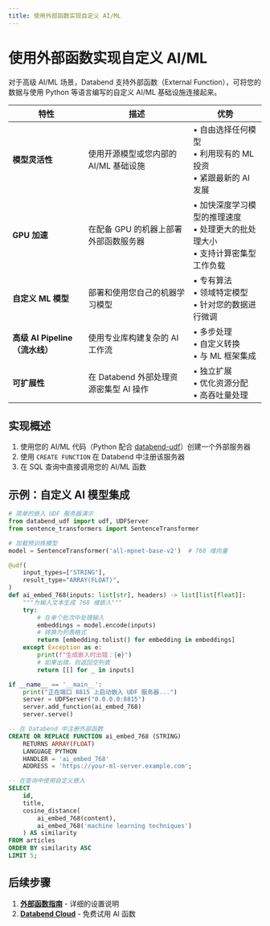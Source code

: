 ```yaml
---
title: 使用外部函数实现自定义 AI/ML
---
```


# 使用外部函数实现自定义 AI/ML

对于高级 AI/ML 场景，Databend 支持外部函数（External Function），可将您的数据与使用 Python 等语言编写的自定义 AI/ML 基础设施连接起来。

| 特性 | 描述 | 优势 |
|---------|-------------|----------|
| **模型灵活性** | 使用开源模型或您内部的 AI/ML 基础设施 | • 自由选择任何模型<br/>• 利用现有的 ML 投资<br/>• 紧跟最新的 AI 发展 |
| **GPU 加速** | 在配备 GPU 的机器上部署外部函数服务器 | • 加快深度学习模型的推理速度<br/>• 处理更大的批处理大小<br/>• 支持计算密集型工作负载 |
| **自定义 ML 模型** | 部署和使用您自己的机器学习模型 | • 专有算法<br/>• 领域特定模型<br/>• 针对您的数据进行微调 |
| **高级 AI Pipeline（流水线）** | 使用专业库构建复杂的 AI 工作流 | • 多步处理<br/>• 自定义转换<br/>• 与 ML 框架集成 |
| **可扩展性** | 在 Databend 外部处理资源密集型 AI 操作 | • 独立扩展<br/>• 优化资源分配<br/>• 高吞吐量处理 |

## 实现概述

1. 使用您的 AI/ML 代码（Python 配合 [databend-udf](https://pypi.org/project/databend-udf)）创建一个外部服务器
2. 使用 `CREATE FUNCTION` 在 Databend 中注册该服务器
3. 在 SQL 查询中直接调用您的 AI/ML 函数

## 示例：自定义 AI 模型集成

```python
# 简单的嵌入 UDF 服务器演示
from databend_udf import udf, UDFServer
from sentence_transformers import SentenceTransformer

# 加载预训练模型
model = SentenceTransformer('all-mpnet-base-v2')  # 768 维向量

@udf(
    input_types=["STRING"],
    result_type="ARRAY(FLOAT)",
)
def ai_embed_768(inputs: list[str], headers) -> list[list[float]]:
    """为输入文本生成 768 维嵌入"""
    try:
        # 在单个批次中处理输入
        embeddings = model.encode(inputs)
        # 转换为列表格式
        return [embedding.tolist() for embedding in embeddings]
    except Exception as e:
        print(f"生成嵌入时出错：{e}")
        # 如果出错，则返回空列表
        return [[] for _ in inputs]

if __name__ == '__main__':
    print("正在端口 8815 上启动嵌入 UDF 服务器...")
    server = UDFServer("0.0.0.0:8815")
    server.add_function(ai_embed_768)
    server.serve()
```

```sql
-- 在 Databend 中注册外部函数
CREATE OR REPLACE FUNCTION ai_embed_768 (STRING)
    RETURNS ARRAY(FLOAT)
    LANGUAGE PYTHON
    HANDLER = 'ai_embed_768'
    ADDRESS = 'https://your-ml-server.example.com';

-- 在查询中使用自定义嵌入
SELECT
    id,
    title,
    cosine_distance(
        ai_embed_768(content),
        ai_embed_768('machine learning techniques')
    ) AS similarity
FROM articles
ORDER BY similarity ASC
LIMIT 5;
```

## 后续步骤

1. **[外部函数指南](/guides/query/external-function)** - 详细的设置说明
2. **[Databend Cloud](https://databend.cn)** - 免费试用 AI 函数